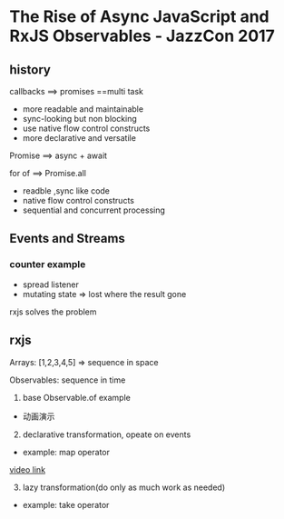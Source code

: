 # The Rise of Async JavaScript and RxJS Observables - JazzCon 2017

## history

callbacks ==> promises ==multi task


- more readable and maintainable
- sync-looking but non blocking
- use native flow control constructs
- more declarative and versatile


Promise ==> async + await

for of ==> Promise.all

- readble ,sync like code 
- native flow control constructs
- sequential and concurrent processing

## Events and Streams

### counter example
- spread listener
- mutating state 
=> lost where the result gone

rxjs solves the problem

## rxjs


Arrays:
[1,2,3,4,5] => sequence in space

Observables:
sequence in time

1. base Observable.of example

- 动画演示

2. declarative transformation, opeate on events

- example: map operator


[video link](https://www.youtube.com/watch?v=tm9BBx99vvM)

3. lazy transformation(do only as much work as needed)

- example: take operator












